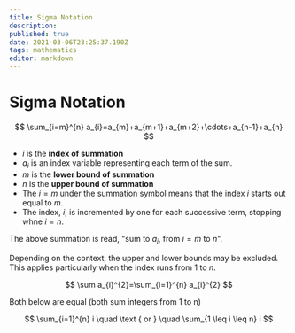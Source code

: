 ```yaml
---
title: Sigma Notation
description: 
published: true
date: 2021-03-06T23:25:37.190Z
tags: mathematics
editor: markdown
---
```


# Sigma Notation 


$$
\sum_{i=m}^{n} a_{i}=a_{m}+a_{m+1}+a_{m+2}+\cdots+a_{n-1}+a_{n}
$$

* $i$ is the **index of summation**
* $a_i$ is an index variable representing each term of the sum.
* $m$ is the **lower bound of summation**
* $n$ is the **upper bound of summation**
* The $i=m$ under the summation symbol means that the index $i$ starts out equal to $m$.
* The index, $i$, is incremented by one for each successive term, stopping whne $i=n$.

The above summation is read, "sum to $a_i$, from $i=m$ to $n$".

Depending on the context, the upper and lower bounds may be excluded. This applies particularly when the index runs from $1$ to $n$.

$$
\sum a_{i}^{2}=\sum_{i=1}^{n} a_{i}^{2}
$$


Both below are equal (both sum integers from 1 to n)

$$
\sum_{i=1}^{n} i \quad \text { or } \quad \sum_{1 \leq i \leq n} i
$$

